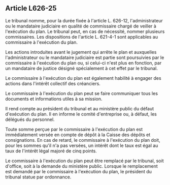 Article L626-25
----
Le tribunal nomme, pour la durée fixée à l'article L. 626-12, l'administrateur
ou le mandataire judiciaire en qualité de commissaire chargé de veiller à
l'exécution du plan. Le tribunal peut, en cas de nécessité, nommer plusieurs
commissaires. Les dispositions de l'article L. 621-4-1 sont applicables au
commissaire à l'exécution du plan.

Les actions introduites avant le jugement qui arrête le plan et auxquelles
l'administrateur ou le mandataire judiciaire est partie sont poursuivies par le
commissaire à l'exécution du plan ou, si celui-ci n'est plus en fonction, par un
mandataire de justice désigné spécialement à cet effet par le tribunal.

Le commissaire à l'exécution du plan est également habilité à engager des
actions dans l'intérêt collectif des créanciers.

Le commissaire à l'exécution du plan peut se faire communiquer tous les
documents et informations utiles à sa mission.

Il rend compte au président du tribunal et au ministère public du défaut
d'exécution du plan. Il en informe le comité d'entreprise ou, à défaut, les
délégués du personnel.

Toute somme perçue par le commissaire à l'exécution du plan est immédiatement
versée en compte de dépôt à la Caisse des dépôts et consignations. En cas de
retard, le commissaire à l'exécution du plan doit, pour les sommes qu'il n'a pas
versées, un intérêt dont le taux est égal au taux de l'intérêt légal majoré de
cinq points.

Le commissaire à l'exécution du plan peut être remplacé par le tribunal, soit
d'office, soit à la demande du ministère public. Lorsque le remplacement est
demandé par le commissaire à l'exécution du plan, le président du tribunal
statue par ordonnance.
